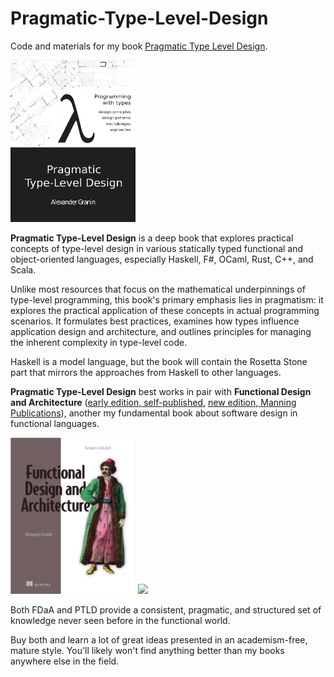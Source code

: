 # Pragmatic-Type-Level-Design

Code and materials for my book [Pragmatic Type Level Design](https://leanpub.com/pragmatic-type-level-design).

<p float="left">
  <a href="https://leanpub.com/pragmatic-type-level-design">
    <img src="https://github.com/graninas/Pragmatic-Type-Level-Design/blob/39afc1d112fb8507dfdb412274b82c532ac4980c/PTLD%20cover.png" width="200"></a>
</p>

**Pragmatic Type-Level Design** is a deep book that explores practical concepts of type-level design in various statically typed functional and object-oriented languages, especially Haskell, F#, OCaml, Rust, C++, and Scala.

Unlike most resources that focus on the mathematical underpinnings of type-level programming, this book's primary emphasis lies in pragmatism: it explores the practical application of these concepts in actual programming scenarios. It formulates best practices, examines how types influence application design and architecture, and outlines principles for managing the inherent complexity in type-level code.

Haskell is a model language, but the book will contain the Rosetta Stone part that mirrors the approaches from Haskell to other languages.

**Pragmatic Type-Level Design** best works in pair with **Functional Design and Architecture** ([early edition, self-published](https://www.manning.com/books/functional-design-and-architecture), [new edition, Manning Publications](https://leanpub.com/functional-design-and-architecture)), another my fundamental book about software design in functional languages.

<p float="left">
  <a href="https://www.manning.com/books/functional-design-and-architecture">
    <img src="https://github.com/graninas/Functional-Design-and-Architecture/blob/91ace7d9a3756d0472fa8b046eb345a176914a84/Manning-Publications/FDaA%20Manning%20cover.png" width="200"></a>
  <a href="https://leanpub.com/functional-design-and-architecture">
    <img src="https://github.com/graninas/functional-declarative-design-methodology/blob/9942840a5cb11c8844afa452a579031548d16225/images/FDaA_FE_cover.png" width="200"></a>
</p>

Both FDaA and PTLD provide a consistent, pragmatic, and structured set of knowledge never seen before in the functional world.

Buy both and learn a lot of great ideas presented in an academism-free, mature style. You'll likely won't find anything better than my books anywhere else in the field.
